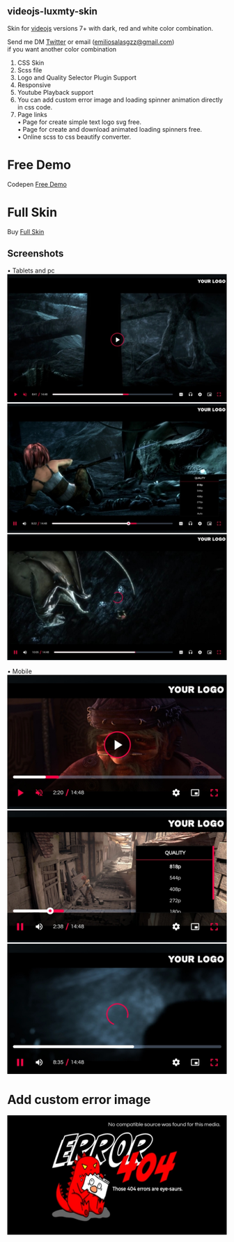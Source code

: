 ## videojs-luxmty-skin
Skin for [videojs](http://videojs.com/) versions 7+ with dark, red and white color combination.<br>

Send me DM [Twitter](https://www.twitter.com/EmilioSGZ_) or email (emiliosalasgzz@gmail.com)<br>
if you want another color combination <br>
1. CSS Skin <br>
2. Scss file <br>
3. Logo and Quality Selector Plugin Support <br>
4. Responsive <br>
5. Youtube Playback support </br>
6. You can add custom error image and loading spinner animation directly in css code. <br>
7. Page links <br>
• Page for create simple text logo svg free. <br>
• Page for create and download animated loading spinners free. <br>
• Online scss to css beautify converter. <br>

# Free Demo
Codepen [Free Demo](https://codepen.io/emiliosg11/pen/yLqzeeb) <br>

# Full Skin 
Buy [Full Skin](https://ko-fi.com/s/edb613e555) <br>

## Screenshots
• Tablets and pc
![demo](https://raw.githubusercontent.com/EmilioSG11/video.js-luxmty-skin/main/Images/image4-1.jpg)
![demo](https://raw.githubusercontent.com/EmilioSG11/video.js-luxmty-skin/main/Images/image5.jpg)
![demo](https://raw.githubusercontent.com/EmilioSG11/video.js-luxmty-skin/main/Images/image6.jpg)

• Mobile
![demo](https://raw.githubusercontent.com/EmilioSG11/video.js-luxmty-skin/main/Images/image1.jpg)
![demo](https://raw.githubusercontent.com/EmilioSG11/video.js-luxmty-skin/main/Images/image2.jpg)
![demo](https://github.com/EmilioSG11/video.js-luxmty-skin/blob/main/Images/image3.jpg)

# Add custom error image
![demo](https://raw.githubusercontent.com/EmilioSG11/video.js-luxmty-skin/main/Images/IMG_20230117_144525.jpg)
